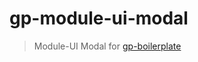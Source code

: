 # gp-module-ui-modal

> Module-UI Modal for [gp-boilerplate](https://github.com/GrabarzUndPartner/gp-boilerplate)
